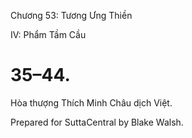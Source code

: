  

Chương 53: Tương Ưng Thiền

IV: Phẩm Tầm Cầu

# 35–44.

Hòa thượng Thích Minh Châu dịch Việt.

Prepared for SuttaCentral by Blake Walsh.